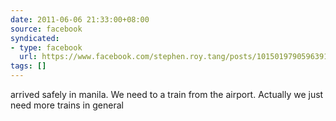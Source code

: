 ```yaml
---
date: 2011-06-06 21:33:00+08:00
source: facebook
syndicated:
- type: facebook
  url: https://www.facebook.com/stephen.roy.tang/posts/10150197905963912
tags: []
---
```


arrived safely in manila. We need to a train from the airport. Actually we just need more trains in general